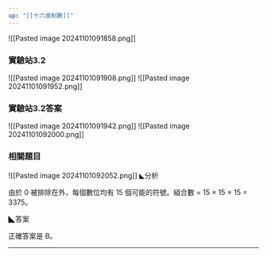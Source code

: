 ```yaml
---
up: "[[十六進制數]]"
---
```

![[Pasted image 20241101091858.png]]
### 實驗站3.2
![[Pasted image 20241101091908.png]]
![[Pasted image 20241101091952.png]]

### 實驗站3.2答案
![[Pasted image 20241101091942.png]]
![[Pasted image 20241101092000.png]]
### 相關題目
![[Pasted image 20241101092052.png]]
◣分析

由於 0 被排除在外，每個數位均有 15 個可能的符號。組合數 = 15 × 15 × 15 = 3375。

◣答案

正確答案是 B。

---

